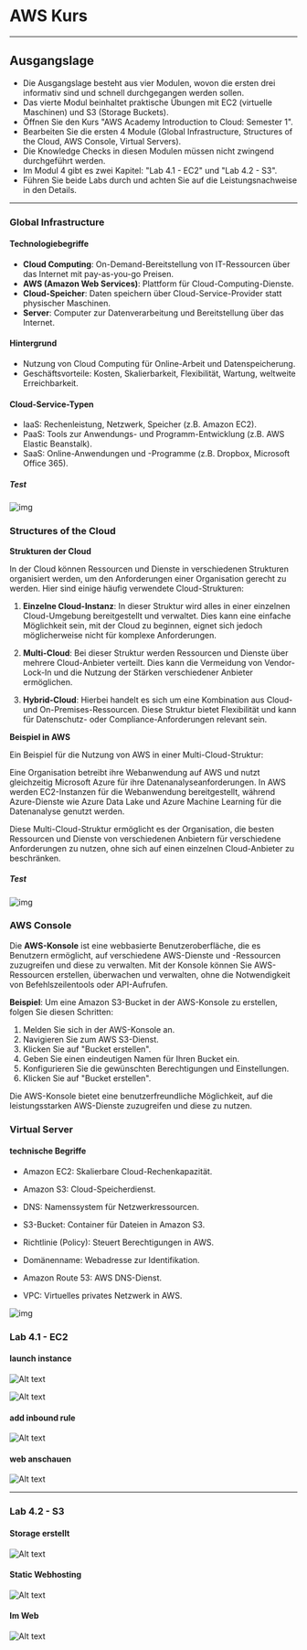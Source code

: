 # AWS Kurs 
---
## Ausgangslage
- Die Ausgangslage besteht aus vier Modulen, wovon die ersten drei informativ sind und schnell durchgegangen werden sollen.
- Das vierte Modul beinhaltet praktische Übungen mit EC2 (virtuelle Maschinen) und S3 (Storage Buckets).
- Öffnen Sie den Kurs "AWS Academy Introduction to Cloud: Semester 1".
- Bearbeiten Sie die ersten 4 Module (Global Infrastructure, Structures of the Cloud, AWS Console, Virtual Servers).
- Die Knowledge Checks in diesen Modulen müssen nicht zwingend durchgeführt werden.
- Im Modul 4 gibt es zwei Kapitel: "Lab 4.1 - EC2" und "Lab 4.2 - S3".
- Führen Sie beide Labs durch und achten Sie auf die Leistungsnachweise in den Details.
---
### Global Infrastructure

#### Technologiebegriffe
- **Cloud Computing**: On-Demand-Bereitstellung von IT-Ressourcen über das Internet mit pay-as-you-go Preisen.
- **AWS (Amazon Web Services)**: Plattform für Cloud-Computing-Dienste.
- **Cloud-Speicher**: Daten speichern über Cloud-Service-Provider statt physischer Maschinen.
- **Server**: Computer zur Datenverarbeitung und Bereitstellung über das Internet.

#### Hintergrund
- Nutzung von Cloud Computing für Online-Arbeit und Datenspeicherung.
- Geschäftsvorteile: Kosten, Skalierbarkeit, Flexibilität, Wartung, weltweite Erreichbarkeit.

#### Cloud-Service-Typen
- IaaS: Rechenleistung, Netzwerk, Speicher (z.B. Amazon EC2).
- PaaS: Tools zur Anwendungs- und Programm-Entwicklung (z.B. AWS Elastic Beanstalk).
- SaaS: Online-Anwendungen und -Programme (z.B. Dropbox, Microsoft Office 365).

##### Test
![img](..\images\kn02-test2.png)

### Structures of the Cloud

**Strukturen der Cloud**

In der Cloud können Ressourcen und Dienste in verschiedenen Strukturen organisiert werden, um den Anforderungen einer Organisation gerecht zu werden. Hier sind einige häufig verwendete Cloud-Strukturen:

1. **Einzelne Cloud-Instanz**: In dieser Struktur wird alles in einer einzelnen Cloud-Umgebung bereitgestellt und verwaltet. Dies kann eine einfache Möglichkeit sein, mit der Cloud zu beginnen, eignet sich jedoch möglicherweise nicht für komplexe Anforderungen.

2. **Multi-Cloud**: Bei dieser Struktur werden Ressourcen und Dienste über mehrere Cloud-Anbieter verteilt. Dies kann die Vermeidung von Vendor-Lock-In und die Nutzung der Stärken verschiedener Anbieter ermöglichen.

3. **Hybrid-Cloud**: Hierbei handelt es sich um eine Kombination aus Cloud- und On-Premises-Ressourcen. Diese Struktur bietet Flexibilität und kann für Datenschutz- oder Compliance-Anforderungen relevant sein.

**Beispiel in AWS**

Ein Beispiel für die Nutzung von AWS in einer Multi-Cloud-Struktur:

Eine Organisation betreibt ihre Webanwendung auf AWS und nutzt gleichzeitig Microsoft Azure für ihre Datenanalyseanforderungen. In AWS werden EC2-Instanzen für die Webanwendung bereitgestellt, während Azure-Dienste wie Azure Data Lake und Azure Machine Learning für die Datenanalyse genutzt werden.

Diese Multi-Cloud-Struktur ermöglicht es der Organisation, die besten Ressourcen und Dienste von verschiedenen Anbietern für verschiedene Anforderungen zu nutzen, ohne sich auf einen einzelnen Cloud-Anbieter zu beschränken.


##### Test
![img](..\images\kn02-test2.png)


### AWS Console

Die **AWS-Konsole** ist eine webbasierte Benutzeroberfläche, die es Benutzern ermöglicht, auf verschiedene AWS-Dienste und -Ressourcen zuzugreifen und diese zu verwalten. Mit der Konsole können Sie AWS-Ressourcen erstellen, überwachen und verwalten, ohne die Notwendigkeit von Befehlszeilentools oder API-Aufrufen.

**Beispiel**:
Um eine Amazon S3-Bucket in der AWS-Konsole zu erstellen, folgen Sie diesen Schritten:

1. Melden Sie sich in der AWS-Konsole an.
2. Navigieren Sie zum AWS S3-Dienst.
3. Klicken Sie auf "Bucket erstellen".
4. Geben Sie einen eindeutigen Namen für Ihren Bucket ein.
5. Konfigurieren Sie die gewünschten Berechtigungen und Einstellungen.
6. Klicken Sie auf "Bucket erstellen".

Die AWS-Konsole bietet eine benutzerfreundliche Möglichkeit, auf die leistungsstarken AWS-Dienste zuzugreifen und diese zu nutzen.

### Virtual Server

#### technische Begriffe
- Amazon EC2: Skalierbare Cloud-Rechenkapazität.

- Amazon S3: Cloud-Speicherdienst.

- DNS: Namenssystem für Netzwerkressourcen.

- S3-Bucket: Container für Dateien in Amazon S3.

- Richtlinie (Policy): Steuert Berechtigungen in AWS.

- Domänenname: Webadresse zur Identifikation.

- Amazon Route 53: AWS DNS-Dienst.

- VPC: Virtuelles privates Netzwerk in AWS.

![img](../images/test3-kn02.png)
### Lab 4.1 - EC2

#### launch instance
![Alt text](../images/image-2.png)

![Alt text](../images/image-3.png)

#### add inbound rule
![Alt text](../images/image-5.png)

#### web anschauen
![Alt text](../images/image-4.png)

----

### Lab 4.2 - S3

#### Storage erstellt

![Alt text](../images/image-6.png)

#### Static Webhosting
![Alt text](../images/image-7.png)
#### Im Web
![Alt text](../images/image-8.png)